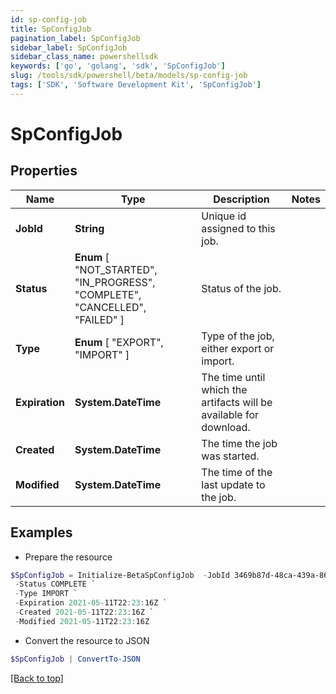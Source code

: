 ```yaml
---
id: sp-config-job
title: SpConfigJob
pagination_label: SpConfigJob
sidebar_label: SpConfigJob
sidebar_class_name: powershellsdk
keywords: ['go', 'golang', 'sdk', 'SpConfigJob'] 
slug: /tools/sdk/powershell/beta/models/sp-config-job
tags: ['SDK', 'Software Development Kit', 'SpConfigJob']
---
```



# SpConfigJob

## Properties

Name | Type | Description | Notes
------------ | ------------- | ------------- | -------------
**JobId** |  **String** | Unique id assigned to this job. | 
**Status** |   **Enum** [  "NOT_STARTED",    "IN_PROGRESS",    "COMPLETE",    "CANCELLED",    "FAILED" ] | Status of the job. | 
**Type** |   **Enum** [  "EXPORT",    "IMPORT" ] | Type of the job, either export or import. | 
**Expiration** |  **System.DateTime** | The time until which the artifacts will be available for download. | 
**Created** |  **System.DateTime** | The time the job was started. | 
**Modified** |  **System.DateTime** | The time of the last update to the job. | 

## Examples

- Prepare the resource
```powershell
$SpConfigJob = Initialize-BetaSpConfigJob  -JobId 3469b87d-48ca-439a-868f-2160001da8c1 `
 -Status COMPLETE `
 -Type IMPORT `
 -Expiration 2021-05-11T22:23:16Z `
 -Created 2021-05-11T22:23:16Z `
 -Modified 2021-05-11T22:23:16Z
```

- Convert the resource to JSON
```powershell
$SpConfigJob | ConvertTo-JSON
```


[[Back to top]](#) 

